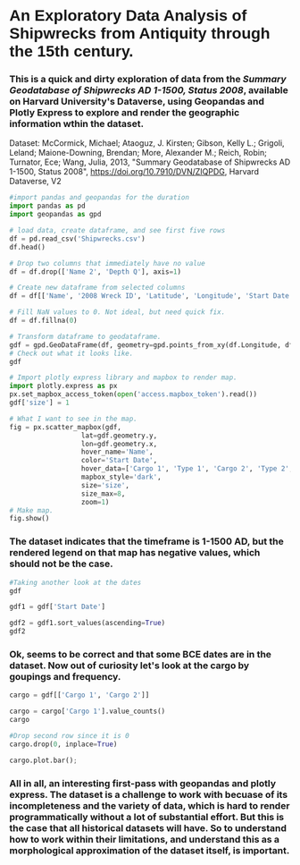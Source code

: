 # <span style="font-family: Arial;"> An Exploratory Data Analysis of Shipwrecks from Antiquity through the 15th century. </span>



### This is a quick and dirty exploration of data from the _Summary Geodatabase of Shipwrecks AD 1-1500, Status 2008_, available on Harvard University's Dataverse, using Geopandas and Plotly Express to explore and render the geographic information wthin the dataset.

Dataset: McCormick, Michael; Ataoguz, J. Kirsten; Gibson, Kelly L.; Grigoli, Leland; Maione-Downing, Brendan; More, Alexander M.; Reich, Robin; Turnator, Ece; Wang, Julia, 2013, "Summary Geodatabase of Shipwrecks AD 1-1500, Status 2008", https://doi.org/10.7910/DVN/ZIQPDG, Harvard Dataverse, V2



```python
#import pandas and geopandas for the duration
import pandas as pd
import geopandas as gpd
```


```python
# load data, create dataframe, and see first five rows
df = pd.read_csv('Shipwrecks.csv')
df.head()
```


```python
# Drop two columns that immediately have no value
df = df.drop(['Name 2', 'Depth Q'], axis=1)
```


```python
# Create new dataframe from selected columns
df = df[['Name', '2008 Wreck ID', 'Latitude', 'Longitude', 'Start Date', 'End Date', 'Year Found', 'Cargo 1', 'Type 1', 'Cargo 2', 'Type 2', 'Comments']]
```


```python
# Fill NaN values to 0. Not ideal, but need quick fix. 
df = df.fillna(0)
```


```python
# Transform dataframe to geodataframe.
gdf = gpd.GeoDataFrame(df, geometry=gpd.points_from_xy(df.Longitude, df.Latitude))
# Check out what it looks like.
gdf
```


```python
# Import plotly express library and mapbox to render map.
import plotly.express as px
px.set_mapbox_access_token(open('access.mapbox_token').read())
gdf['size'] = 1

# What I want to see in the map.
fig = px.scatter_mapbox(gdf, 
                  lat=gdf.geometry.y,
                  lon=gdf.geometry.x,
                  hover_name='Name',
                  color='Start Date',
                  hover_data=['Cargo 1', 'Type 1', 'Cargo 2', 'Type 2', 'Comments', 'Start Date', 'End Date'],
                  mapbox_style='dark',
                  size='size',
                  size_max=8,      
                  zoom=1)
# Make map. 
fig.show()
```

### The dataset indicates that the timeframe is 1-1500 AD, but the rendered legend on that map has negative values, which should not be the case. 


```python
#Taking another look at the dates
gdf
```


```python
gdf1 = gdf['Start Date']
```


```python
gdf2 = gdf1.sort_values(ascending=True)
gdf2
```

### Ok, seems to be correct and that some BCE dates are in the dataset. Now out of curiosity let's look at the cargo by goupings and frequency.


```python
cargo = gdf[['Cargo 1', 'Cargo 2']]
```


```python
cargo = cargo['Cargo 1'].value_counts()
cargo
```


```python
#Drop second row since it is 0
cargo.drop(0, inplace=True)
```


```python
cargo.plot.bar();
```

### All in all, an interesting first-pass with geopandas and plotly express. The dataset is a challenge to work with becuase of its incompleteness and the variety of data, which is hard to render programmatically without a lot of substantial effort. But this is the case that all historical datasets will have. So to understand how to work within their limitations, and understand this as a morphological approximation of the dataset itself, is important.   
